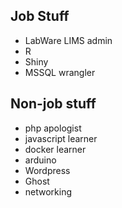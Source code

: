 ## Job Stuff
 - LabWare LIMS admin
 - R
 - Shiny
 - MSSQL wrangler

## Non-job stuff
 - php apologist
 - javascript learner
 - docker learner
 - arduino
 - Wordpress
 - Ghost
 - networking
